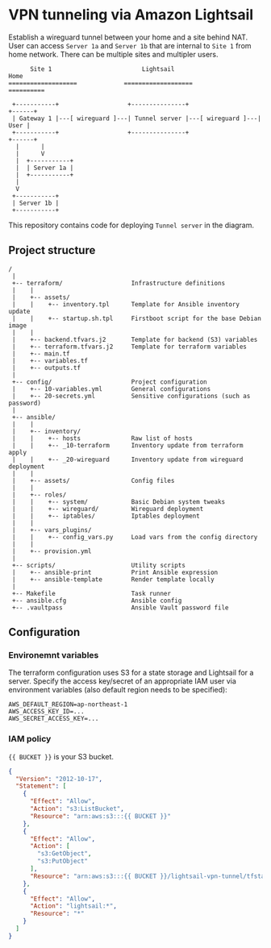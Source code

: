 # VPN tunneling via Amazon Lightsail

Establish a wireguard tunnel between your home and a site behind NAT. User can
access `Server 1a` and `Server 1b` that are internal to `Site 1` from home
network. There can be multiple sites and multipler users.

```
      Site 1                         Lightsail                         Home
===================             ===================                 ==========

 +-----------+                   +---------------+                   +------+
 | Gateway 1 |---[ wireguard ]---| Tunnel server |---[ wireguard ]---| User |
 +-----------+                   +---------------+                   +------+
  |      |
  |      V
  |  +-----------+
  |  | Server 1a |
  |  +-----------+
  |
  V
 +-----------+
 | Server 1b |
 +-----------+
```

This repository contains code for deploying `Tunnel server` in the diagram.


## Project structure

```
/
 |
 +-- terraform/                   Infrastructure definitions
 |    |
 |    +-- assets/
 |    |    +-- inventory.tpl      Template for Ansible inventory update
 |    |    +-- startup.sh.tpl     Firstboot script for the base Debian image
 |    |
 |    +-- backend.tfvars.j2       Template for backend (S3) variables
 |    +-- terraform.tfvars.j2     Template for terraform variables
 |    +-- main.tf
 |    +-- variables.tf
 |    +-- outputs.tf
 |
 +-- config/                      Project configuration
 |    +-- 10-variables.yml        General configurations
 |    +-- 20-secrets.yml          Sensitive configurations (such as password)
 |
 +-- ansible/
 |    |
 |    +-- inventory/
 |    |    +-- hosts              Raw list of hosts
 |    |    +-- _10-terraform      Inventory update from terraform apply
 |    |    +-- _20-wireguard      Inventory update from wireguard deployment
 |    |
 |    +-- assets/                 Config files
 |    |
 |    +-- roles/
 |    |    +-- system/            Basic Debian system tweaks
 |    |    +-- wireguard/         Wireguard deployment
 |    |    +-- iptables/          Iptables deployment
 |    |
 |    +-- vars_plugins/
 |    |    +-- config_vars.py     Load vars from the config directory
 |    |
 |    +-- provision.yml
 |
 +-- scripts/                     Utility scripts
 |    +-- ansible-print           Print Ansible expression
 |    +-- ansible-template        Render template locally
 |
 +-- Makefile                     Task runner
 +-- ansible.cfg                  Ansible config
 +-- .vaultpass                   Ansible Vault password file
```

## Configuration

### Environemnt variables

The terraform configuration uses S3 for a state storage and Lightsail for a
server. Specify the access key/secret of an appropriate IAM user via
environment variables (also default region needs to be specified):

```
AWS_DEFAULT_REGION=ap-northeast-1
AWS_ACCESS_KEY_ID=...
AWS_SECRET_ACCESS_KEY=...
```

### IAM policy

`{{ BUCKET }}` is your S3 bucket.

```json
{
  "Version": "2012-10-17",
  "Statement": [
    {
      "Effect": "Allow",
      "Action": "s3:ListBucket",
      "Resource": "arn:aws:s3:::{{ BUCKET }}"
    },
    {
      "Effect": "Allow",
      "Action": [
        "s3:GetObject",
        "s3:PutObject"
      ],
      "Resource": "arn:aws:s3:::{{ BUCKET }}/lightsail-vpn-tunnel/tfstate"
    },
    {
      "Effect": "Allow",
      "Action": "lightsail:*",
      "Resource": "*"
    }
  ]
}
```
